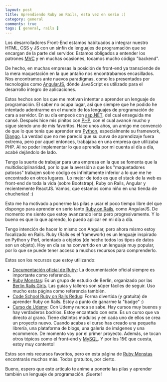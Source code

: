 ```yaml
---
layout: post
title: Aprendiendo Ruby on Rails, esta vez en serio :)
category: general
comments: true
tags: [ general, rails ]
---
```

Los desarrolladores Front-End estamos habituados a integrar nuestro HTML, CSS y JS con un sinfín de lenguajes de programación que se encargan de la parte del servidor. Estamos obligados a entender los patrones [MVC](http://www.lab.inf.uc3m.es/~a0080802/RAI/mvc.html) y en muchas ocasiones, tocamos mucho código "backend".

De hecho, en muchas empresas la posición de front-end ya transciende de la mera maquetación en la que antaño nos encontrabamos encasillados. Nos encontramos ante nuevos paradigmas, como los presentados por tecnologías como [AngularJS](https://angularjs.org/), dónde JavaScript es utilizado para el desarrollo íntegro de aplicaciones.

Estos hechos son los que me motivan intentar a aprender un lenguaje de programación. El saber no ocupa lugar, así que siempre que he podido he intentado adentrarme en el mundo de los lenguajes de programación de cara a servidor. En su día empecé con [asp.NET](https://es.wikipedia.org/wiki/ASP.NET), del cual enseguida me cansé. Después hice mis pinitos con [PHP](https://es.wikipedia.org/wiki/PHP), con el cual avancé mucho y sigue siendo uno de mis favoritos. Hace unos años, un amigo me convenció de que lo que tenía que aprender era [Python](https://es.wikipedia.org/wiki/Python), especialmente su framework, [Django](https://es.wikipedia.org/wiki/Django_(framework)). La verdad que no me pareció que su curva de aprendizaje fuera extrema, pero por aquel entonces, trabajaba en una empresa que utilizaba PHP. Al no poder implementar lo que aprendía por mi cuenta al día a día, acabé dejándolo de lado.

Tengo la suerte de trabajar para una empresa en la que se fomenta que la multidisciplinaridad, por lo que la aversión a que los "maquetadores patosos" trabajen sobre código es infinitamente inferior a lo que me he encontrado en otros lugares.  Lo mejor de todo es que el stack de la web es front-end de toda la vida (sobre Bootstrap), Ruby on Rails, Angular y recientemente ReactJS. Vamos, que estamos como niño en una tienda de chucherías! :)

Esto me ha motivado a ponerme las pilas y usar el poco tiempo libre del que dispongo para aprender en serio tanto [Ruby on Rails](https://es.wikipedia.org/wiki/Ruby_on_Rails), como AngularJS. De momento me siento que estoy avanzando lenta pero progresivamente. Y lo bueno es que lo que aprendo, lo puedo aplicar en mi día a día.

Tengo intención de hacer lo mismo con Angular, pero ahora mismo estoy focalizado en Rails. Ruby (Rails es el framework) es un lenguaje inspirado en Python y Perl, orientado a objetos (de hecho todos los tipos de datos son un objeto). Hoy en día se ha convertido en un lenguaje muy popular, por lo que se puede tener acceso a muchos recursos para comprenderlo.

Estos son los recursos que estoy utilizando:

* [Documentación oficial de Ruby](http://ruby-doc.org/): La documentación oficial siempre es importante como referencia.
* [Ruby Monstas](http://rubymonstas.org/): Es un grupo de estudio de Berlin, organizado por las [Berlin Rails Girls](http://railsgirlsberlin.de/). Las guías y talleres son súper fáciles de seguir. Uso mucho esta página como referencia también.
* [Code School Ruby on Rails Redux](https://www.codeschool.com/courses/rails-for-zombies-redux): Forma divertida (y gratuita) de aprender Ruby on Rails. Estoy a punto de ganarme la "badge" :)
* [Curso de Udemy](https://www.udemy.com/learn-ruby-on-rails-building-projects/): Con Udemy nunca se sabe. Hay cursos muy buenos y hay verdaderos bodrios. Estoy encantado con este. Es un curso que va directo al grano. Tiene distintos módulos y en cada uno de ellos se crea un proyecto nuevo. Cuando acabas el curso has creado una pequeña librería, una plataforma de blogs, una galería de imágenes y una ecommerce. De momento voy por el primer proyecto. Además, se tocan otros tópicos como el front-end y [MySQL](https://es.wikipedia.org/wiki/MySQL). Y por los 15€ que cuesta, estoy muy contento!

Estos son mis recursos favoritos, pero en esta página de [Ruby Monstas](http://ruby-for-beginners.rubymonstas.org/preface.html) encontrarás muchos más. Todos gratuitos, por cierto.

Bueno, espero que este artículo te anime a ponerte las pilas y aprender también un lenguaje de programación. ¡Suerte!
